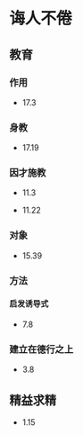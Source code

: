 # 诲人不倦

## 教育

### 作用

+ 17.3

### 身教

+ 17.19

### 因才施教

+ 11.3

+ 11.22

### 对象

+ 15.39

### 方法

#### 启发诱导式

+ 7.8

### 建立在德行之上

+ 3.8

## 精益求精

+ 1.15
